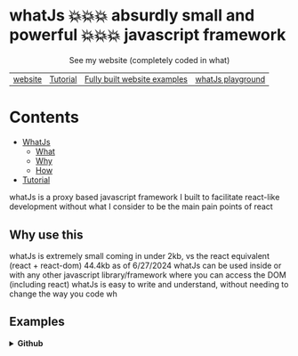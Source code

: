 #  whatJs 💥💥💥 absurdly small and powerful 💥💥💥 javascript framework


<div align="center" text-align="center">
    <span>See my website (completely coded in what)</span>
  <table>
    <tbody>
      <tr>
        <td>
          <a href="">website</a>
        </td>
        <td>
          <a href="">Tutorial</a>
        </td>
        <td>
          <a href="">Fully built website examples</a>
        </td>
        <td>
          <a href="">whatJs playground</a>
        </td>
      </tr>
    </tbody>
  </table>
</div>

# Contents
 - [WhatJs]()
    - [What](#whatisthis)
    - [Why](#whyusethis)
    - [How](#howtouse)
 - [Tutorial](#tutorial) 




whatJs is a proxy based javascript framework I built to facilitate react-like development without what I consider to be the main pain points of react


## Why use this<a name="whyusethis"></a>
whatJs is extremely small coming in under 2kb, vs the react equivalent (react + react-dom) 44.4kb as of 6/27/2024
whatJs can be used inside or with any other javascript library/framework where you can access the DOM (including react)
whatJs is easy to write and understand, without needing to change the way you code
wh

## Examples
<details>
  <summary><strong>Github</strong></summary>
  This section walks through building this page you are currently on (github.com) in whatJs
 
  <div style="margin:10px 0">Lets write components for the different parts of the header.</div>
  <img style="margin-bottom: 10px" src="examples/github/what/header.png">
  <div>1. LinkNav -> Group of links: vertical navigation, dashboard, user, repository</div>
  <div>2. SearchNav -> Search feature</div>
  <div>3. ActionNav -> Action buttons</div>
  <div>4. PageNav -> Page navigation</div>
  <div>5. VertNav -> Vertical navigation<div>

  <div style="margin:10px">
  css:
  #link-nav {
    flex: 1 1 auto;
      display: flex;
      gap: var(--base-size-8, 8px);
  }
  <details>
  <summary>Core App Structure</summary>


    function LinkNav() {

      return dom.div({id: 'link-nav'}, [
        dom.div({id: 'vert-nav-link'}, [

        ]),
        dom.div({id: 'dashboard-link'}, [

        ])
      ])
    }

    function SearchNav() {

      return dom.div();
    }

    function ActionNav() {

      return dom.div();
    }

    function PageNav() {

      return dom.div();
    }

    function VertNav() {

      return dom.div();
    }

    dom.div({render: 'body', id: 'header'},[
      LinkNav(),
      dom.SearchNav(),
      dom.ActionNav(),
      dom.PageNav(),
      dom.VertNav()
    ])
  </details>
  </div>
</details>